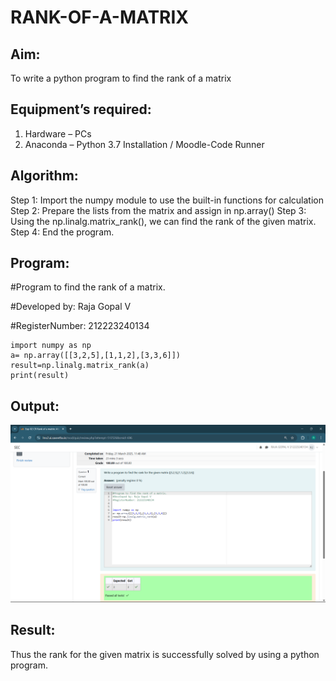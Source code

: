 # RANK-OF-A-MATRIX
## Aim:
To write a python program to find the rank of a matrix
## Equipment’s required:
1. 	Hardware – PCs
2. 	Anaconda – Python 3.7 Installation / Moodle-Code Runner
## Algorithm:
Step 1: Import the numpy module to use the built-in functions for calculation
Step 2: Prepare the lists from the matrix and assign in np.array()
Step 3: Using the np.linalg.matrix_rank(), we can find the rank of the given matrix.
Step 4: End the program.
## Program:
#Program to find the rank of a matrix.

#Developed by: Raja Gopal V 

#RegisterNumber: 212223240134
```
import numpy as np
a= np.array([[3,2,5],[1,1,2],[3,3,6]])
result=np.linalg.matrix_rank(a)
print(result)
```
## Output:
![alt text](<Screenshot 2025-03-28 114925.png>)

## Result:
Thus the rank for the given matrix is successfully solved by  using a python program.

